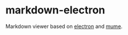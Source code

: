 # markdown-electron

Markdown viewer based on [electron](https://electron.atom.io/) and
[mume](https://github.com/shd101wyy/mume).
